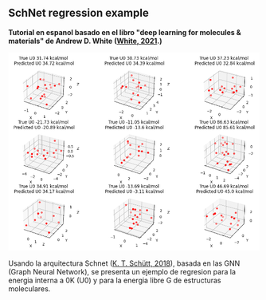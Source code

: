 ## SchNet regression example

**Tutorial en espanol basado en el libro "deep learning for molecules & materials" de Andrew D. White ([White, 2021](https://doi.org/10.33011/livecoms.3.1.1499).)**

![Red GNN ([K. T. Schütt, 2018](https://doi.org/10.33011/livecoms.3.1.1499)](cover.png)

Usando la arquitectura Schnet ([K. T. Schütt, 2018](https://doi.org/10.1063/1.5019779)), basada en las GNN (Graph Neural Network), se presenta un ejemplo de regresion para la energia interna a 0K (U0) y para la energia libre G de estructuras moleculares.
